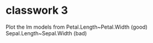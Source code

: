 # classwork 3

Plot the lm models from
Petal.Length~Petal.Width (good)
Sepal.Length~Sepal.Width (bad)